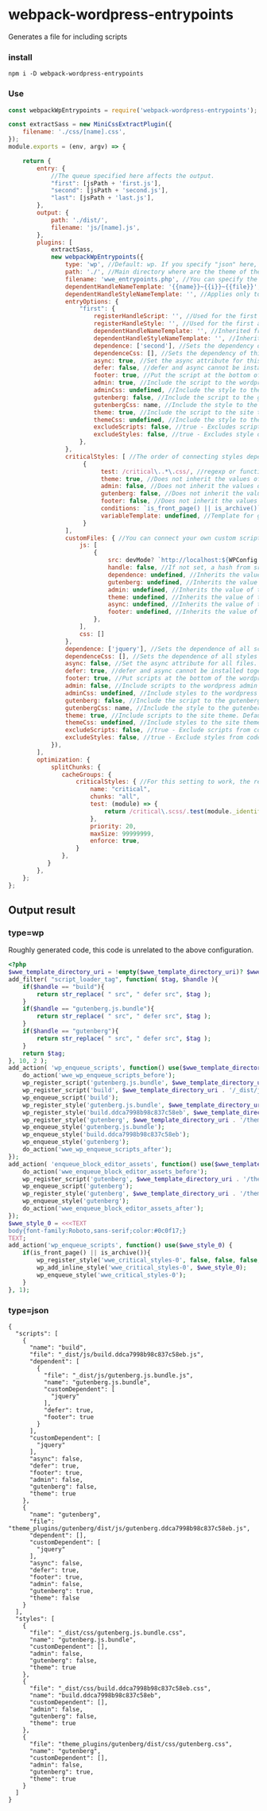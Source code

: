 
# webpack-wordpress-entrypoints
Generates a file for including scripts

### install
`npm i -D webpack-wordpress-entrypoints`

### Use
```js
const webpackWpEntrypoints = require('webpack-wordpress-entrypoints');

const extractSass = new MiniCssExtractPlugin({
    filename: './css/[name].css',
});
module.exports = (env, argv) => {

    return {
        entry: {
            //The queue specified here affects the output.
            "first": [jsPath + 'first.js'],
            "second": [jsPath + 'second.js'],
            "last": [jsPath + 'last.js'],
        },
        output: {
            path: './dist/',
            filename: 'js/[name].js',
        },
        plugins: [
            extractSass,
            new webpackWpEntrypoints({
                type: 'wp', //Default: wp. If you specify "json" here, the output will be in json format
                path: './', //Main directory where are the theme of the site. Default: './';
                filename: 'wwe_entrypoints.php', //You can specify the path to save the file. The file will be saved in the directory: path + filename. Default: wwe_entrypoints.php
                dependentHandleNameTemplate: '{{name}}~{{i}}~{{file}}', //Applies only to dependent scripts. {{name}} - handle name. {{file}} - file name. {{i}} - the number of scenarios of current entry points
                dependentHandleStyleNameTemplate: '', //Applies only to dependent scripts and styles. Inherited from dependentHandleNameTemplate, if it is empty. {{name}} - handle name. {{file}} - file name. {{i}} - the number of scenarios of current entry points
                entryOptions: {
                    "first": {
                        registerHandleScript: '', //Used for the first argument to the wp_register_script function.
                        registerHandleStyle: '', //Used for the first argument to the wp_register_style function.
                        dependentHandleNameTemplate: '', //Inherited from the main setting.
                        dependentHandleStyleNameTemplate: '', //Inherited from the main setting.
                        dependence: ['second'], //Sets the dependency of this script on another
                        dependenceCss: [], //Sets the dependency of this style on another
                        async: true, //Set the async attribute for this file only.
                        defer: false, //defer and async cannot be installed together, only async will be used
                        footer: true, //Put the script at the bottom of the wordpress site. If set to null, it will only register the script, but not enable it.
                        admin: true, //Include the script to the wordpress admin panel. If set to null, it will only register the script, but not enable it.
                        adminCss: undefined, //Include the style to the wordpress admin panel. If set to null, it will only register the script, but not enable it. Default: same as admin
                        gutenberg: false, //Include the script to the gutenberg editor. If set to null, it will only register the script, but not enable it.
                        gutenbergCss: name, //Include the style to the gutenberg editor. If set to null, it will only register the script, but not enable it. Default: same as gutenberg
                        theme: true, //Include the script to the site theme. If set to null, it will only register the script, but not enable it.
                        themeCss: undefined, //Include the style to the site theme. If set to null, it will only register the script, but not enable it. Default: same as theme
                        excludeScripts: false, //true - Excludes script output. Inherits the value of the main option.
                        excludeStyles: false, //true - Excludes style output. Inherits the value of the main option.
                    },
                },
                criticalStyles: [ //The order of connecting styles depends on the order in which you specify the objects.
                     {
                          test: /critical\..*\.css/, //regexp or function, false - skip. The function receives 3 arguments: fileName, content, info - object with information about the file (only since webpack version >= 5).
                          theme: true, //Does not inherit the values of the main options.
                          admin: false, //Does not inherit the values of the main options.
                          gutenberg: false, //Does not inherit the values of the main options.
                          footer: false, //Does not inherit the values of the main options. Works with theme only.
                          conditions: `is_front_page() || is_archive()`, //wordpress functions are inserted into the "if ({{conditions}})" check condition
                          variableTemplate: undefined, //Template for generating output of styles: {{styles}} - inserts a variable with styles.
                     }
                ],
                customFiles: { //You can connect your own custom scripts.
                    js: [
                        {
                            src: devMode? `http://localhost:${WPConfig.proxy.port}/browser-sync/browser-sync-client.js` : false, //In this example, we have a condition that is triggered only during development modes. If you specify false, then the script will not be included.
                            handle: false, //If not set, a hash from src will be generated.
                            dependence: undefined, //Inherits the value of the main option. 
                            gutenberg: undefined, //Inherits the value of the main option.
                            admin: undefined, //Inherits the value of the main option.
                            theme: undefined, //Inherits the value of the main option.
                            async: undefined, //Inherits the value of the main option.
                            footer: undefined, //Inherits the value of the main option.
                        },
                    ],
                    css: []
                },
                dependence: ['jquery'], //Sets the dependence of all scripts on the specified. Default: [].
                dependenceCss: [], //Sets the dependence of all styles on the specified. Default: [].
                async: false, //Set the async attribute for all files. Default: false.
                defer: true, //defer and async cannot be installed together, only async will be used. Default: true.
                footer: true, //Put scripts at the bottom of the wordpress site. Default: true.
                admin: false, //Include scripts to the wordpress admin panel. Default: false.
                adminCss: undefined, //Include styles to the wordpress admin panel. Default: same as admin
                gutenberg: false, //Include the script to the gutenberg editor
                gutenbergCss: name, //Include the style to the gutenberg editor. Default: same as gutenberg
                theme: true, //Include scripts to the site theme. Default: true.
                themeCss: undefined, //Include styles to the site theme. Default: same as theme
                excludeScripts: false, //true - Exclude scripts from code generation.
                excludeStyles: false, //true - Exclude styles from code generation.
            }),
        ],
        optimization: {
            splitChunks: {
               cacheGroups: {
                   criticalStyles: { //For this setting to work, the required styles are required to be included as js modules. For example index.js -> import './src/css/some.critical.scss';
                       name: "critical",
                       chunks: "all",
                       test: (module) => {
                           return /critical\.scss/.test(module._identifier);
                       },
                       priority: 20,
                       maxSize: 99999999,
                       enforce: true,
                   }
               },
           }
        },
    };
};
```

## Output result
### type=wp
Roughly generated code, this code is unrelated to the above configuration.

```php
<?php
$wwe_template_directory_uri = !empty($wwe_template_directory_uri)? $wwe_template_directory_uri : get_template_directory_uri();
add_filter( "script_loader_tag", function( $tag, $handle ){
    if($handle == "build"){
        return str_replace( " src", " defer src", $tag );
    }
    if($handle == "gutenberg.js.bundle"){
        return str_replace( " src", " defer src", $tag );
    }
    if($handle == "gutenberg"){
        return str_replace( " src", " defer src", $tag );
    }
    return $tag;
}, 10, 2 );
add_action( 'wp_enqueue_scripts', function() use($wwe_template_directory_uri){
    do_action('wwe_wp_enqueue_scripts_before');
    wp_register_script('gutenberg.js.bundle', $wwe_template_directory_uri . '/_dist/js/gutenberg.js.bundle.js', array('jquery'), undefined, true );
    wp_register_script('build', $wwe_template_directory_uri . '/_dist/js/build.ddca7998b98c837c58eb.js', array('gutenberg.js.bundle','jquery'), undefined, true );
    wp_enqueue_script('build');
    wp_register_style('gutenberg.js.bundle', $wwe_template_directory_uri . '/_dist/css/gutenberg.js.bundle.css', array(), undefined );
    wp_register_style('build.ddca7998b98c837c58eb', $wwe_template_directory_uri . '/_dist/css/build.ddca7998b98c837c58eb.css', array(), undefined );
    wp_register_style('gutenberg', $wwe_template_directory_uri . '/theme_plugins/gutenberg/dist/css/gutenberg.css', array(), undefined );
    wp_enqueue_style('gutenberg.js.bundle');
    wp_enqueue_style('build.ddca7998b98c837c58eb');
    wp_enqueue_style('gutenberg');
    do_action('wwe_wp_enqueue_scripts_after');
});
add_action( 'enqueue_block_editor_assets', function() use($wwe_template_directory_uri){
    do_action('wwe_enqueue_block_editor_assets_before');
    wp_register_script('gutenberg', $wwe_template_directory_uri . '/theme_plugins/gutenberg/dist/js/gutenberg.ddca7998b98c837c58eb.js', array('jquery'), undefined, true );
    wp_enqueue_script('gutenberg');
    wp_register_style('gutenberg', $wwe_template_directory_uri . '/theme_plugins/gutenberg/dist/css/gutenberg.css', array(), undefined );
    wp_enqueue_style('gutenberg');
    do_action('wwe_enqueue_block_editor_assets_after');
});
$wwe_style_0 = <<<TEXT
body{font-family:Roboto,sans-serif;color:#0c0f17;}
TEXT;
add_action('wp_enqueue_scripts', function() use($wwe_style_0) {
    if(is_front_page() || is_archive()){
        wp_register_style('wwe_critical_styles-0', false, false, false, true);
        wp_add_inline_style('wwe_critical_styles-0', $wwe_style_0);
        wp_enqueue_style('wwe_critical_styles-0');
    }
}, 1);
```



### type=json
    {
      "scripts": [
        {
          "name": "build",
          "file": "_dist/js/build.ddca7998b98c837c58eb.js",
          "dependent": [
            {
              "file": "_dist/js/gutenberg.js.bundle.js",
              "name": "gutenberg.js.bundle",
              "customDependent": [
                "jquery"
              ],
              "defer": true,
              "footer": true
            }
          ],
          "customDependent": [
            "jquery"
          ],
          "async": false,
          "defer": true,
          "footer": true,
          "admin": false,
          "gutenberg": false,
          "theme": true
        },
        {
          "name": "gutenberg",
          "file": "theme_plugins/gutenberg/dist/js/gutenberg.ddca7998b98c837c58eb.js",
          "dependent": [],
          "customDependent": [
            "jquery"
          ],
          "async": false,
          "defer": true,
          "footer": true,
          "admin": false,
          "gutenberg": true,
          "theme": false
        }
      ],
      "styles": [
        {
          "file": "_dist/css/gutenberg.js.bundle.css",
          "name": "gutenberg.js.bundle",
          "customDependent": [],
          "admin": false,
          "gutenberg": false,
          "theme": true
        },
        {
          "file": "_dist/css/build.ddca7998b98c837c58eb.css",
          "name": "build.ddca7998b98c837c58eb",
          "customDependent": [],
          "admin": false,
          "gutenberg": false,
          "theme": true
        },
        {
          "file": "theme_plugins/gutenberg/dist/css/gutenberg.css",
          "name": "gutenberg",
          "customDependent": [],
          "admin": false,
          "gutenberg": true,
          "theme": true
        }
      ]
    }